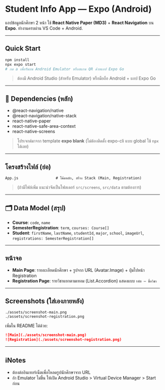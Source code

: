 # Student Info App — Expo (Android)

แอปข้อมูลนักศึกษา 2 หน้า ใช้ **React Native Paper (MD3)** + **React Navigation** บน **Expo**. ทำงานครบผ่าน VS Code + Android.

---

## Quick Start
```bash
npm install
npx expo start
# กด a เพื่อรันบน Android Emulator หรือสแกน QR ด้วยแอป Expo Go
```

> ต้องมี Android Studio (สำหรับ Emulator) หรือมือถือ Android + แอป Expo Go

---

## 🔧 Dependencies (หลัก)
- @react-navigation/native
- @react-navigation/native-stack
- react-native-paper
- react-native-safe-area-context
- react-native-screens

> โปรเจกต์มาจาก template **expo blank** (ไม่ต้องติดตั้ง expo-cli แบบ global ใช้ `npx` ได้เลย)

---

## โครงสร้างไฟล์ (ย่อ)
```
App.js                 # โค้ดหลัก, สร้าง Stack (Main, Registration)
```
> (ถ้ามีไฟล์เพิ่ม แนะนำจัดเป็นโฟลเดอร์ `src/screens`, `src/data` ตามต้องการ)

---

## 🗂 Data Model (สรุป)
- **Course**: `code`, `name`
- **SemesterRegistration**: `term`, `courses: Course[]`
- **Student**: `firstName`, `lastName`, `studentId`, `major`, `school`, `imageUrl`, `registrations: SemesterRegistration[]`

---

## หน้าจอ
- **Main Page**: รายละเอียดนักศึกษา + รูปจาก URL (Avatar.Image) + ปุ่มไปหน้า Registration
- **Registration Page**: รายวิชาแยกตามเทอม (List.Accordion) แสดงแบบ `รหัส – ชื่อวิชา`

---

## Screenshots (ใส่เองภายหลัง)
```
./assets/screenshot-main.png
./assets/screenshot-registration.png
```
เพิ่มใน README ได้ด้วย:
```md
![Main](./assets/screenshot-main.png)
![Registration](./assets/screenshot-registration.png)
```

---

## ℹNotes
- ต้องต่ออินเทอร์เน็ตเพื่อโหลดรูปนักศึกษาจาก URL
- ถ้า Emulator ไม่ขึ้น ให้เปิด Android Studio > Virtual Device Manager > Start ก่อน

